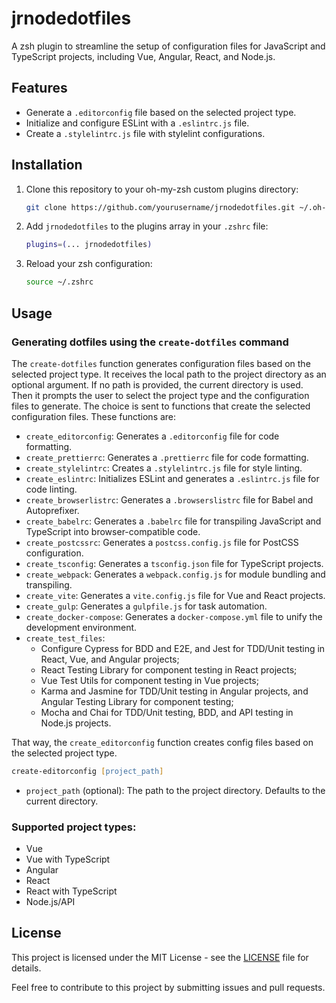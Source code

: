 # jrnodedotfiles

A zsh plugin to streamline the setup of configuration files for JavaScript and TypeScript projects, including
Vue, Angular, React, and Node.js.

## Features

- Generate a `.editorconfig` file based on the selected project type.
- Initialize and configure ESLint with a `.eslintrc.js` file.
- Create a `.stylelintrc.js` file with stylelint configurations.

## Installation

1. Clone this repository to your oh-my-zsh custom plugins directory:

   ```zsh
   git clone https://github.com/yourusername/jrnodedotfiles.git ~/.oh-my-zsh/custom/plugins/jrnodedotfiles
   ```

2. Add `jrnodedotfiles` to the plugins array in your `.zshrc` file:

   ```zsh
   plugins=(... jrnodedotfiles)
   ```

3. Reload your zsh configuration:

   ```zsh
   source ~/.zshrc
   ```

## Usage

### Generating dotfiles using the `create-dotfiles` command

The `create-dotfiles` function generates configuration files based on the selected project type. It receives
the local path to the project directory as an optional argument. If no path is provided, the current directory
is used. Then it prompts the user to select the project type and the configuration files to generate. The
choice is sent to functions that create the selected configuration files. These functions are:

- `create_editorconfig`: Generates a `.editorconfig` file for code formatting.
- `create_prettierrc`: Generates a `.prettierrc` file for code formatting.
- `create_stylelintrc`: Creates a `.stylelintrc.js` file for style linting.
- `create_eslintrc`: Initializes ESLint and generates a `.eslintrc.js` file for code linting.
- `create_browserlistrc`: Generates a `.browserslistrc` file for Babel and Autoprefixer.
- `create_babelrc`: Generates a `.babelrc` file for transpiling JavaScript and TypeScript into
  browser-compatible code.
- `create_postcssrc`: Generates a `postcss.config.js` file for PostCSS configuration.
- `create_tsconfig`: Generates a `tsconfig.json` file for TypeScript projects.
- `create_webpack`: Generates a `webpack.config.js` for module bundling and transpiling.
- `create_vite`: Generates a `vite.config.js` file for Vue and React projects.
- `create_gulp`: Generates a `gulpfile.js` for task automation.
- `create_docker-compose`: Generates a `docker-compose.yml` file to unify the development environment.
- `create_test_files`:
  - Configure Cypress for BDD and E2E, and Jest for TDD/Unit testing in React, Vue, and Angular projects;
  - React Testing Library for component testing in React projects;
  - Vue Test Utils for component testing in Vue projects;
  - Karma and Jasmine for TDD/Unit testing in Angular projects, and Angular Testing Library for component
    testing;
  - Mocha and Chai for TDD/Unit testing, BDD, and API testing in Node.js projects.

That way, the `create_editorconfig` function creates config files based on the selected project type.

```zsh
create-editorconfig [project_path]
```

- `project_path` (optional): The path to the project directory. Defaults to the current directory.

### Supported project types:

- Vue
- Vue with TypeScript
- Angular
- React
- React with TypeScript
- Node.js/API

## License

This project is licensed under the MIT License - see the [LICENSE](LICENSE) file for details.

Feel free to contribute to this project by submitting issues and pull requests.
